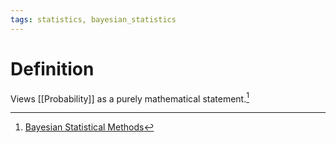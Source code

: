 ```yaml
---
tags: statistics, bayesian_statistics
---
```


# Definition

Views [[Probability]] as a purely mathematical statement.[^1]

[^1]: [Bayesian Statistical Methods](zotero://open-pdf/library/items/ELV3M9SP?page=1)